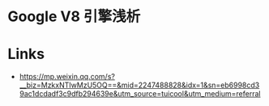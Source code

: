 # Google V8 引擎浅析

# Links

- https://mp.weixin.qq.com/s?__biz=MzkxNTIwMzU5OQ==&mid=2247488828&idx=1&sn=eb6998cd39ac1dcdadf3c9dfb294639e&utm_source=tuicool&utm_medium=referral